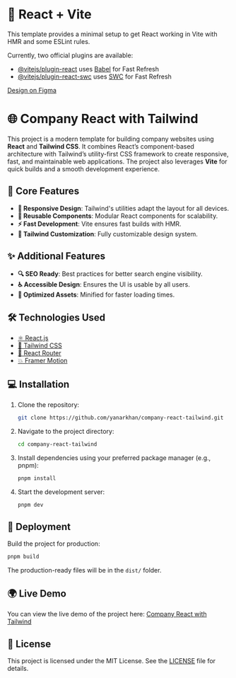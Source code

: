 # 🚀 React + Vite

This template provides a minimal setup to get React working in Vite with HMR and some ESLint rules.

Currently, two official plugins are available:

- [@vitejs/plugin-react](https://github.com/vitejs/vite-plugin-react/blob/main/packages/plugin-react/README.md) uses [Babel](https://babeljs.io/) for Fast Refresh
- [@vitejs/plugin-react-swc](https://github.com/vitejs/vite-plugin-react-swc) uses [SWC](https://swc.rs/) for Fast Refresh

[Design on Figma](<https://www.figma.com/design/UTxwBCDgNeHyTO3Oca31Xk/Your-Company-Website-and-Login-Page-(Community)?node-id=0-1&node-type=canvas&t=sndiLdX1f2wXA1d1-0>)

# 🌐 Company React with Tailwind

This project is a modern template for building company websites using **React** and **Tailwind CSS**. It combines React’s component-based architecture with Tailwind’s utility-first CSS framework to create responsive, fast, and maintainable web applications. The project also leverages **Vite** for quick builds and a smooth development experience.

## 🌟 Core Features

- **📱 Responsive Design**: Tailwind's utilities adapt the layout for all devices.
- **🔁 Reusable Components**: Modular React components for scalability.
- **⚡ Fast Development**: Vite ensures fast builds with HMR.
- **🎨 Tailwind Customization**: Fully customizable design system.

## ✨ Additional Features

- **🔍 SEO Ready**: Best practices for better search engine visibility.
- **♿ Accessible Design**: Ensures the UI is usable by all users.
- **🚀 Optimized Assets**: Minified for faster loading times.

## 🛠️ Technologies Used

- [⚛️ React.js](https://reactjs.org/)
- [🎨 Tailwind CSS](https://tailwindcss.com/)
- [🚏 React Router](https://reactrouter.com/)
- [💥 Framer Motion](https://www.framer.com/motion/)

## 💻 Installation

1. Clone the repository:
   ```bash
   git clone https://github.com/yanarkhan/company-react-tailwind.git
   ```
2. Navigate to the project directory:
   ```bash
   cd company-react-tailwind
   ```
3. Install dependencies using your preferred package manager (e.g., pnpm):

   ```bash
   pnpm install
   ```

4. Start the development server:
   ```bash
   pnpm dev
   ```

## 🚀 Deployment

Build the project for production:

```bash
pnpm build
```

The production-ready files will be in the `dist/` folder.

## 🌍 Live Demo

You can view the live demo of the project here: [Company React with Tailwind](https://company-react-tailwind.vercel.app/)

## 📜 License

This project is licensed under the MIT License. See the [LICENSE](https://github.com/yanarkhan/company-react-tailwind/blob/main/LICENSE) file for details.
